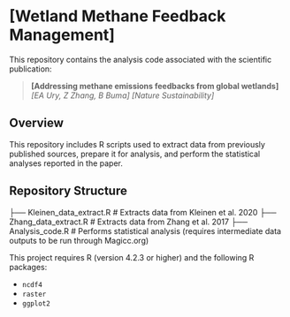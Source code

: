 # [Wetland Methane Feedback Management]
This repository contains the analysis code associated with the scientific publication:
> **[Addressing methane emissions feedbacks from global wetlands]**
> *[EA Ury, Z Zhang, B Buma]*
> *[Nature Sustainability]*

## Overview
This repository includes R scripts used to extract data from previously published sources, prepare it for analysis, and perform the statistical analyses reported in the paper.

## Repository Structure

├── Kleinen_data_extract.R # Extracts data from Kleinen et al. 2020
├── Zhang_data_extract.R # Extracts data from Zhang et al. 2017
├── Analysis_code.R # Performs statistical analysis (requires intermediate data outputs to be run through Magicc.org)

This project requires R (version 4.2.3 or higher) and the following R packages:

- `ncdf4`
- `raster`
- `ggplot2`
